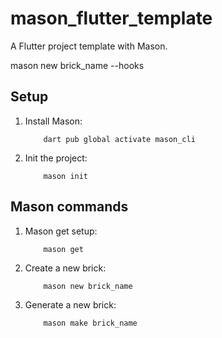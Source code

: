 # mason_flutter_template

A Flutter project template with Mason.

mason new brick_name --hooks

## Setup

1.  Install Mason:

            dart pub global activate mason_cli

2.  Init the project:

            mason init

## Mason commands

1.  Mason get setup:

            mason get

2.  Create a new brick:

            mason new brick_name

3.  Generate a new brick:

            mason make brick_name
